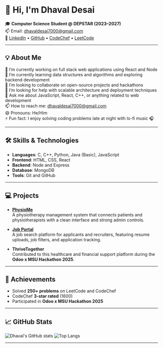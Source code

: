 # 👋 Hi, I'm Dhaval Desai

🎓 **Computer Science Student @ DEPSTAR (2023–2027)**  
📫 Email: [dhavaldesai7000@gmail.com](mailto:dhavaldesai7000@gmail.com)  
🔗 [LinkedIn](https://www.linkedin.com/in/dhaval-desai-82122028a) • [GitHub](https://github.com/dhaval-desai10) • [CodeChef](https://www.codechef.com/users/dhaval_desai) • [LeetCode](https://leetcode.com/u/Dhaval_Desai7001/)

---

## 💡 About Me

🔭 I’m currently working on full stack web applications using React and Node  
🌱 I’m currently learning data structures and algorithms and exploring backend development  
👯 I’m looking to collaborate on open-source projects and hackathons  
🤔 I’m looking for help with scalable architecture and deployment techniques  
💬 Ask me about JavaScript, React, C++, or anything related to web development  
📫 How to reach me: [dhavaldesai7000@gmail.com](mailto:dhavaldesai7000@gmail.com)  
😄 Pronouns: He/Him  
⚡ Fun fact: I enjoy solving coding problems late at night with lo-fi music 🎧

---

## 🛠️ Skills & Technologies

- **Languages**: C, C++, Python, Java (Basic), JavaScript  
- **Frontend**: HTML, CSS, React  
- **Backend**: Node and Express  
- **Database**: MongoDB  
- **Tools**: Git and GitHub  

---

## 💻 Projects

- **[PhysioMe](https://physio-me-frontend.vercel.app/)**  
  A physiotherapy management system that connects patients and physiotherapists with a clean interface and strong admin controls.  

- **[Job Portal](https://github.com/dhaval-desai10/Job-hunt)**  
  A job search platform for applicants and recruiters, featuring resume uploads, job filters, and application tracking.

- **ThriveTogether**  
  Contributed to this healthcare and financial support platform during the **Odoo x MSU Hackathon 2025**.

---

## 🚀 Achievements

- Solved **250+ problems** on LeetCode and CodeChef  
- CodeChef **3-star rated** (1600)  
- Participated in **Odoo x MSU Hackathon 2025**

---

## 📈 GitHub Stats

![Dhaval's GitHub stats](https://github-readme-stats.vercel.app/api?username=dhaval-desai10&show_icons=true&theme=tokyonight)
![Top Langs](https://github-readme-stats.vercel.app/api/top-langs/?username=dhaval-desai10&layout=compact&theme=tokyonight)

---

